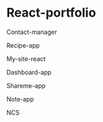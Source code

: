 # React-portfolio

Contact-manager

Recipe-app

My-site-react

Dashboard-app

Shareme-app

Note-app

NCS
